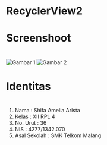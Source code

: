 # RecyclerView2<h1>

# Screenshoot<h1>
![Gambar 1](http://imageshack.com/a/img923/4203/DyOTTF.jpg)
![Gambar 2](http://imageshack.com/a/img924/9673/plBmb5.jpg)

# Identitas<h1>
#
1. Nama : Shifa Amelia Arista
2. Kelas : XII RPL 4
3. No. Urut : 36
4. NIS : 4277/1342.070
5. Asal Sekolah : SMK Telkom Malang
